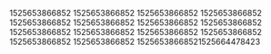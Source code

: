 1525653866852
1525653866852
1525653866852
1525653866852
1525653866852
1525653866852
1525653866852
1525653866852
1525653866852
1525653866852
1525653866852
1525653866852
1525653866852
1525653866852
15256538668521525664478423
